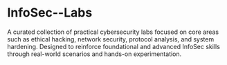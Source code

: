 # InfoSec--Labs
A curated collection of practical cybersecurity labs focused on core areas such as ethical hacking, network security, protocol analysis, and system hardening. Designed to reinforce foundational and advanced InfoSec skills through real-world scenarios and hands-on experimentation.
